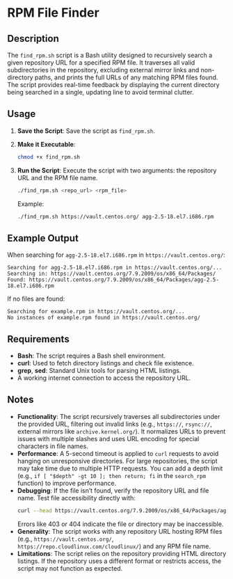 # RPM File Finder

## Description
The `find_rpm.sh` script is a Bash utility designed to recursively search a given repository URL for a specified RPM file. It traverses all valid subdirectories in the repository, excluding external mirror links and non-directory paths, and prints the full URLs of any matching RPM files found. The script provides real-time feedback by displaying the current directory being searched in a single, updating line to avoid terminal clutter.

## Usage
1. **Save the Script**:
   Save the script as `find_rpm.sh`.

2. **Make it Executable**:
   ```bash
   chmod +x find_rpm.sh
   ```

3. **Run the Script**:
   Execute the script with two arguments: the repository URL and the RPM file name.
   ```bash
   ./find_rpm.sh <repo_url> <rpm_file>
   ```
   Example:
   ```bash
   ./find_rpm.sh https://vault.centos.org/ agg-2.5-18.el7.i686.rpm
   ```

## Example Output
When searching for `agg-2.5-18.el7.i686.rpm` in `https://vault.centos.org/`:
```
Searching for agg-2.5-18.el7.i686.rpm in https://vault.centos.org/...
Searching in: https://vault.centos.org/7.9.2009/os/x86_64/Packages/
Found: https://vault.centos.org/7.9.2009/os/x86_64/Packages/agg-2.5-18.el7.i686.rpm
```
If no files are found:
```
Searching for example.rpm in https://vault.centos.org/...
No instances of example.rpm found in https://vault.centos.org/
```

## Requirements
- **Bash**: The script requires a Bash shell environment.
- **curl**: Used to fetch directory listings and check file existence.
- **grep**, **sed**: Standard Unix tools for parsing HTML listings.
- A working internet connection to access the repository URL.

## Notes
- **Functionality**: The script recursively traverses all subdirectories under the provided URL, filtering out invalid links (e.g., `https://`, `rsync://`, external mirrors like `archive.kernel.org/`). It normalizes URLs to prevent issues with multiple slashes and uses URL encoding for special characters in file names.
- **Performance**: A 5-second timeout is applied to `curl` requests to avoid hanging on unresponsive directories. For large repositories, the script may take time due to multiple HTTP requests. You can add a depth limit (e.g., `if [ "$depth" -gt 10 ]; then return; fi` in the `search_rpm` function) to improve performance.
- **Debugging**: If the file isn’t found, verify the repository URL and file name. Test file accessibility directly with:
  ```bash
  curl --head https://vault.centos.org/7.9.2009/os/x86_64/Packages/agg-2.5-18.el7.i686.rpm
  ```
  Errors like 403 or 404 indicate the file or directory may be inaccessible.
- **Generality**: The script works with any repository URL hosting RPM files (e.g., `https://vault.centos.org/`, `https://repo.cloudlinux.com/cloudlinux/`) and any RPM file name.
- **Limitations**: The script relies on the repository providing HTML directory listings. If the repository uses a different format or restricts access, the script may not function as expected.
